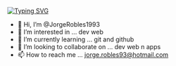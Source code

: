 [![Typing SVG](https://readme-typing-svg.demolab.com/?lines=Hello+Im+Jorge)](https://git.io/typing-svg)

- 👋 Hi, I’m @JorgeRobles1993
- 👀 I’m interested in ... dev web
- 🌱 I’m currently learning ... git and github 
- 💞️ I’m looking to collaborate on ... dev web n apps
- 📫 How to reach me ... jorge.robles93@hotmail.com

<!---
JorgeRobles1993/JorgeRobles1993 is a ✨ special ✨ repository because its `README.md` (this file) appears on your GitHub profile.
You can click the Preview link to take a look at your changes.
--->
